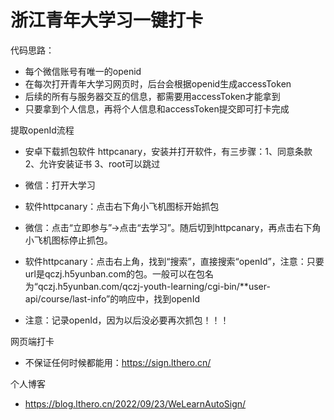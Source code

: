 # 浙江青年大学习一键打卡

代码思路：

* 每个微信账号有唯一的openid
* 在每次打开青年大学习网页时，后台会根据openid生成accessToken
* 后续的所有与服务器交互的信息，都需要用accessToken才能拿到
* 只要拿到个人信息，再将个人信息和accessToken提交即可打卡完成


提取openId流程

* 安卓下载抓包软件 httpcanary，安装并打开软件，有三步骤：1、同意条款 2、允许安装证书 3、root可以跳过

* 微信：打开大学习

* 软件httpcanary：点击右下角小飞机图标开始抓包

* 微信：点击“立即参与”->点击“去学习”。随后切到httpcanary，再点击右下角小飞机图标停止抓包。

* 软件httpcanary：点击右上角，找到“搜索”，直接搜索“openId”，注意：只要url是qczj.h5yunban.com的包。一般可以在包名为“qczj.h5yunban.com/qczj-youth-learning/cgi-bin/**user-api/course/last-info”的响应中，找到openId

* 注意：记录openId，因为以后没必要再次抓包！！！


网页端打卡
* 不保证任何时候都能用：https://sign.lthero.cn/

个人博客
* https://blog.lthero.cn/2022/09/23/WeLearnAutoSign/
